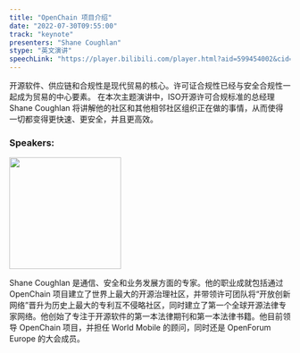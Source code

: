 ```yaml
---
title: "OpenChain 项目介绍"
date: "2022-07-30T09:55:00" 
track: "keynote"
presenters: "Shane Coughlan"
stype: "英文演讲"
speechLink: "https://player.bilibili.com/player.html?aid=599454002&cid=801298933&page=1"
---
```

开源软件、供应链和合规性是现代贸易的核心。许可证合规性已经与安全合规性一起成为贸易的中心要素。 在本次主题演讲中，ISO开源许可合规标准的总经理 Shane Coughlan 将讲解他的社区和其他相邻社区组织正在做的事情，从而使得一切都变得更快速、更安全，并且更高效。

### Speakers: 
<img src="images/speaker/2000.png" width="200" />
<br>

Shane Coughlan 是通信、安全和业务发展方面的专家。他的职业成就包括通过 OpenChain 项目建立了世界上最大的开源治理社区，并带领许可团队将“开放创新网络”晋升为历史上最大的专利互不侵略社区，同时建立了第一个全球开源法律专家网络。他创始了专注于开源软件的第一本法律期刊和第一本法律书籍。他目前领导 OpenChain 项目，并担任 World Mobile 的顾问，同时还是 OpenForum Europe 的大会成员。
